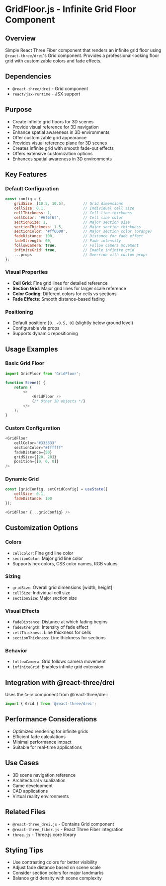 # GridFloor.js - Infinite Grid Floor Component

## Overview
Simple React Three Fiber component that renders an infinite grid floor using `@react-three/drei`'s Grid component. Provides a professional-looking floor grid with customizable colors and fade effects.

## Dependencies
- `@react-three/drei` - Grid component
- `react/jsx-runtime` - JSX support

## Purpose
- Create infinite grid floors for 3D scenes
- Provide visual reference for 3D navigation
- Enhance spatial awareness in 3D environments
- Offer customizable grid appearance
- Provides visual reference plane for 3D scenes
- Creates infinite grid with smooth fade-out effects
- Offers extensive customization options
- Enhances spatial awareness in 3D environments

## Key Features

### Default Configuration
```javascript
const config = {
    gridSize: [10.5, 10.5],        // Grid dimensions
    cellSize: 0.1,                 // Individual cell size
    cellThickness: 1,              // Cell line thickness
    cellColor: '#6f6f6f',          // Cell line color
    sectionSize: 1,                // Major section size
    sectionThickness: 1.5,         // Major section thickness
    sectionColor: '#ff6600',       // Major section color (orange)
    fadeDistance: 100,             // Distance for fade effect
    fadeStrength: 60,              // Fade intensity
    followCamera: true,            // Follow camera movement
    infiniteGrid: true,            // Enable infinite grid
    ...props                       // Override with custom props
};
```

### Visual Properties
- **Cell Grid**: Fine grid lines for detailed reference
- **Section Grid**: Major grid lines for larger scale reference
- **Color Coding**: Different colors for cells vs sections
- **Fade Effects**: Smooth distance-based fading

### Positioning
- Default position: `[0, -0.5, 0]` (slightly below ground level)
- Configurable via props
- Supports dynamic repositioning

## Usage Examples

### Basic Grid Floor
```javascript
import GridFloor from 'GridFloor';

function Scene() {
    return (
        <>
            <GridFloor />
            {/* Other 3D objects */}
        </>
    );
}
```

### Custom Configuration
```javascript
<GridFloor
    cellColor="#333333"
    sectionColor="#ffffff"
    fadeDistance={50}
    gridSize={[20, 20]}
    position={[0, 0, 0]}
/>
```

### Dynamic Grid
```javascript
const [gridConfig, setGridConfig] = useState({
    cellSize: 0.1,
    fadeDistance: 100
});

<GridFloor {...gridConfig} />
```

## Customization Options

### Colors
- `cellColor`: Fine grid line color
- `sectionColor`: Major grid line color
- Supports hex colors, CSS color names, RGB values

### Sizing
- `gridSize`: Overall grid dimensions [width, height]
- `cellSize`: Individual cell size
- `sectionSize`: Major section size

### Visual Effects
- `fadeDistance`: Distance at which fading begins
- `fadeStrength`: Intensity of fade effect
- `cellThickness`: Line thickness for cells
- `sectionThickness`: Line thickness for sections

### Behavior
- `followCamera`: Grid follows camera movement
- `infiniteGrid`: Enables infinite grid extension

## Integration with @react-three/drei
Uses the `Grid` component from @react-three/drei:
```javascript
import { Grid } from '@react-three/drei';
```

## Performance Considerations
- Optimized rendering for infinite grids
- Efficient fade calculations
- Minimal performance impact
- Suitable for real-time applications

## Use Cases
- 3D scene navigation reference
- Architectural visualization
- Game development
- CAD applications
- Virtual reality environments

## Related Files
- `@react-three_drei.js` - Contains Grid component
- `@react-three_fiber.js` - React Three Fiber integration
- `three.js` - Three.js core library

## Styling Tips
- Use contrasting colors for better visibility
- Adjust fade distance based on scene scale
- Consider section colors for major landmarks
- Balance grid density with scene complexity
